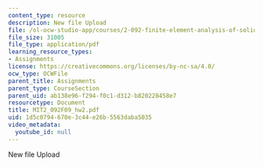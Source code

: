 ```yaml
---
content_type: resource
description: New file Upload
file: /ol-ocw-studio-app/courses/2-092-finite-element-analysis-of-solids-and-fluids-i-fall-2009/1d5c0794670e3c44e26b5563daba5035_MIT2_092F09_hw2.pdf
file_size: 31005
file_type: application/pdf
learning_resource_types:
- Assignments
license: https://creativecommons.org/licenses/by-nc-sa/4.0/
ocw_type: OCWFile
parent_title: Assignments
parent_type: CourseSection
parent_uid: ab138e96-f294-f0c1-d312-b820228458e7
resourcetype: Document
title: MIT2_092F09_hw2.pdf
uid: 1d5c0794-670e-3c44-e26b-5563daba5035
video_metadata:
  youtube_id: null
---
```

New file Upload